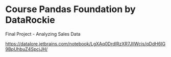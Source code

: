 # Course Pandas Foundation by DataRockie
Final Project - Analyzing Sales Data

https://datalore.jetbrains.com/notebook/LgXAq0DrdlRzXR7JllWcjs/qDdH6IG9BpUhbuZ4SpcjJH/
